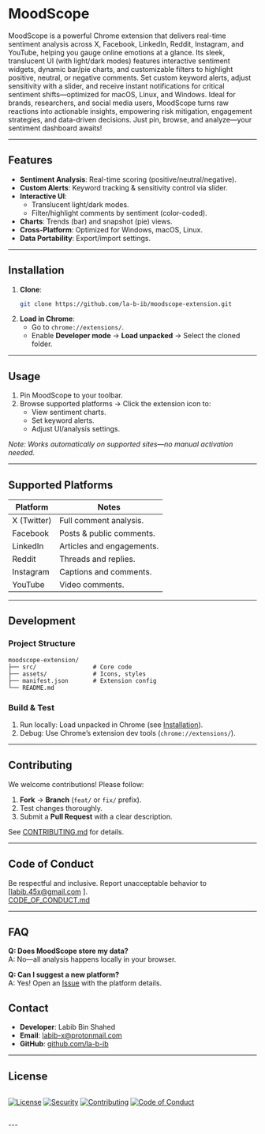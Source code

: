 
# MoodScope   
MoodScope is a powerful Chrome extension that delivers real-time sentiment analysis across X, Facebook, LinkedIn, Reddit, Instagram, and YouTube, helping you gauge online emotions at a glance. Its sleek, translucent UI (with light/dark modes) features interactive sentiment widgets, dynamic bar/pie charts, and customizable filters to highlight positive, neutral, or negative comments. Set custom keyword alerts, adjust sensitivity with a slider, and receive instant notifications for critical sentiment shifts—optimized for macOS, Linux, and Windows. Ideal for brands, researchers, and social media users, MoodScope turns raw reactions into actionable insights, empowering risk mitigation, engagement strategies, and data-driven decisions. Just pin, browse, and analyze—your sentiment dashboard awaits!


---

##  Features  
- **Sentiment Analysis**: Real-time scoring (positive/neutral/negative).  
- **Custom Alerts**: Keyword tracking & sensitivity control via slider.  
- **Interactive UI**:  
  - Translucent light/dark modes.  
  - Filter/highlight comments by sentiment (color-coded).  
- **Charts**: Trends (bar) and snapshot (pie) views.  
- **Cross-Platform**: Optimized for Windows, macOS, Linux.  
- **Data Portability**: Export/import settings.  

---

##  Installation  
1. **Clone**:  
   ```bash  
   git clone https://github.com/la-b-ib/moodscope-extension.git  
   ```  
2. **Load in Chrome**:  
   - Go to `chrome://extensions/`.  
   - Enable **Developer mode** → **Load unpacked** → Select the cloned folder.  

---

##  Usage  
1. Pin MoodScope to your toolbar.  
2. Browse supported platforms → Click the extension icon to:  
   - View sentiment charts.  
   - Set keyword alerts.  
   - Adjust UI/analysis settings.  

*Note: Works automatically on supported sites—no manual activation needed.*  

---

##  Supported Platforms  
| Platform       | Notes                          |  
|----------------|--------------------------------|  
| X (Twitter)    | Full comment analysis.         |  
| Facebook       | Posts & public comments.       |  
| LinkedIn       | Articles and engagements.      |  
| Reddit         | Threads and replies.           |  
| Instagram      | Captions and comments.         |  
| YouTube        | Video comments.                |  

---

##  Development  
###  Project Structure  
```  
moodscope-extension/  
├── src/                # Core code  
├── assets/             # Icons, styles  
├── manifest.json       # Extension config  
└── README.md  
```  

###  Build & Test  
1. Run locally: Load unpacked in Chrome (see [Installation](#-installation)).  
2. Debug: Use Chrome’s extension dev tools (`chrome://extensions/`).  

---

##  Contributing  
We welcome contributions! Please follow:  
1. **Fork** → **Branch** (`feat/` or `fix/` prefix).  
2. Test changes thoroughly.  
3. Submit a **Pull Request** with a clear description.  

See [CONTRIBUTING.md](CONTRIBUTING.md) for details.

---

##  Code of Conduct  
Be respectful and inclusive. Report unacceptable behavior to [labib.45x@gmail.com ].  
 [CODE_OF_CONDUCT.md](CODE_OF_CONDUCT.md)  

---




##  FAQ  
**Q: Does MoodScope store my data?**  
A: No—all analysis happens locally in your browser.  

**Q: Can I suggest a new platform?**  
A: Yes! Open an [Issue](issues) with the platform details.  

## Contact

- **Developer**: Labib Bin Shahed
- **Email**: [labib-x@protonmail.com](mailto:labib-x@protonmail.com)  
- **GitHub**: [github.com/la-b-ib](https://github.com/la-b-ib)

---

## License

<div style="display: flex; gap: 10px; margin: 15px 0; align-items: center; flex-wrap: wrap;">

[![License](https://img.shields.io/badge/License-See_FILE-007EC7?style=for-the-badge&logo=creativecommons)](LICENSE)
[![Security](https://img.shields.io/badge/Security-Policy_%7C_Reporting-FF6D00?style=for-the-badge&logo=owasp)](SECURITY.md)
[![Contributing](https://img.shields.io/badge/Contributing-Guidelines-2E8B57?style=for-the-badge&logo=git)](CONTRIBUTING.md)
[![Code of Conduct](https://img.shields.io/badge/Code_of_Conduct-Community_Standards-FF0000?style=for-the-badge&logo=opensourceinitiative)](CODE_OF_CONDUCT.md)

</div>
---
